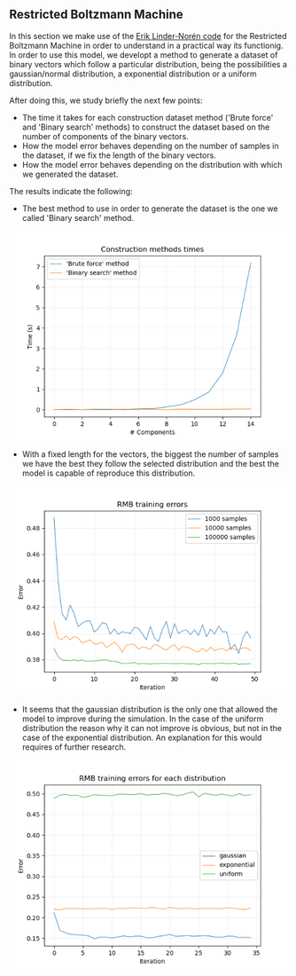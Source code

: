## Restricted Boltzmann Machine

In this section we make use of the [Erik Linder-Norén code](https://github.com/eriklindernoren/ML-From-Scratch) for the Restricted Boltzmann Machine in order to understand in a practical way its functionig. In order to use this model, we developt a method to generate a dataset of binary vectors which follow a particular distribution, being the possibilities a gaussian/normal distribution, a exponential distribution or a uniform distribution.

After doing this, we study briefly the next few points:
- The time it takes for each construction dataset method ('Brute force' and 'Binary search' methods) to construct the dataset based on the number of components of the binary vectors.
- How the model error behaves depending on the number of samples in the dataset, if we fix the length of the binary vectors.
- How the model error behaves depending on the distribution with which we generated the dataset.

The results indicate the following:
- The best method to use in order to generate the dataset is the one we called 'Binary search' method.

![Construction methods times](https://github.com/albertoCCz/QuantumBoltzmannMachine_TFG/blob/master/RestrictedBoltzmannMachine/Studies/Images/Construction_methods_times.png)

- With a fixed length for the vectors, the biggest the number of samples we have the best they follow the selected distribution and the best the model is capable of reproduce this distribution.

![Error depending on the number of samples](https://github.com/albertoCCz/QuantumBoltzmannMachine_TFG/blob/master/RestrictedBoltzmannMachine/Studies/Images/RBM_training.png)

- It seems that the gaussian distribution is the only one that allowed the model to improve during the simulation. In the case of the uniform distribution the reason why it can not improve is obvious, but not in the case of the exponential distribution. An explanation for this would requires of further research.

![Error depending on the distribution](https://github.com/albertoCCz/QuantumBoltzmannMachine_TFG/blob/master/RestrictedBoltzmannMachine/Studies/Images/Distribution_methods.png)
